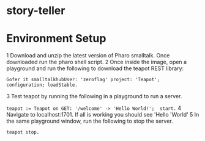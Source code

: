 # story-teller

# Environment Setup

1	Download and unzip the latest version of Pharo smalltalk. Once downloaded run the pharo shell script.
2	Once inside the image, open a playground and run the following to download the teapot REST library:

``
Gofer it
	smalltalkhubUser: 'zeroflag' project: 'Teapot'; 
	configuration;
	loadStable.
``

3	Test teapot by running the following in a playground to run a server.

``
teapot := Teapot on
	GET: '/welcome' -> 'Hello World!'; 
	start.
``
4	Navigate to localhost:1701. If all is working you should see 'Hello 'World'
5	In the same playground window, run the following to stop the server.

``teapot stop.``

